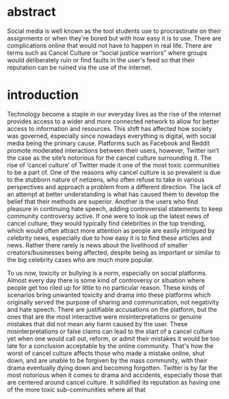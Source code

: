 # abstract
Social media is well known as the tool students use to procrastinate on their assignments or when they're bored but with how easy it is to use. There are complications online that would not have to happen in real life. There are terms such as Cancel Culture or “social justice warriors” where groups would deliberately ruin or find faults in the user's feed so that their reputation can be ruined via the use of the internet. 

# introduction
Technology become a staple in our everyday lives as the rise of the internet provides access to a wider and more connected network to allow for better access to information and resources. This shift has affected how society was governed, especially since nowadays everything is digital, with social media being the primary cause. Platforms such as Facebook and Reddit promote moderated interactions between their users, however, Twitter isn’t the case as the site’s notorious for the cancel culture surrounding it. The rise of ‘cancel culture’ of Twitter made it one of the most toxic communities to be a part of. One of the reasons why cancel culture is so prevalent is due to the stubborn nature of netizens, who often refuse to take in various perspectives and approach a problem from a different direction. The lack of an attempt at better understanding is what has caused them to develop the belief that their methods are superior. Another is the users who find pleasure in continuing hate speech, adding controversial statements to keep community controversy active. If one were to look up the latest news of cancel culture, they would typically find celebrities in the top trending, which would often attract more attention as people are easily intrigued by celebrity news, especially due to how easy it is to find these articles and news. Rather there rarely is news about the livelihood of smaller creators/businesses being affected, despite being as important or similar to the big celebrity cases who are much more popular. 

To us now, toxicity or bullying is a norm, especially on social platforms. Almost every day there is some kind of controversy or situation where people get too riled up for little to no particular reason. These kinds of scenarios bring unwanted toxicity and drama into these platforms which originally served the purpose of sharing and communication, not negativity and hate speech. There are justifiable accusations on the platform, but the ones that are the most interactive were misinterpretations or genuine mistakes that did not mean any harm caused by the user. These misinterpretations or false claims can lead to the start of a cancel culture yet when one would call out, reform, or admit their mistakes it would be too late for a conclusion acceptable by the online community. That's how the worst of cancel culture affects those who made a mistake online, shut down, and are unable to be forgiven by the mass community, with their drama eventually dying down and becoming forgotten. Twitter is by far the most notorious when it comes to drama and accidents, especially those that are centered around cancel culture. It solidified its reputation as having one of the more toxic sub-communities where all that
